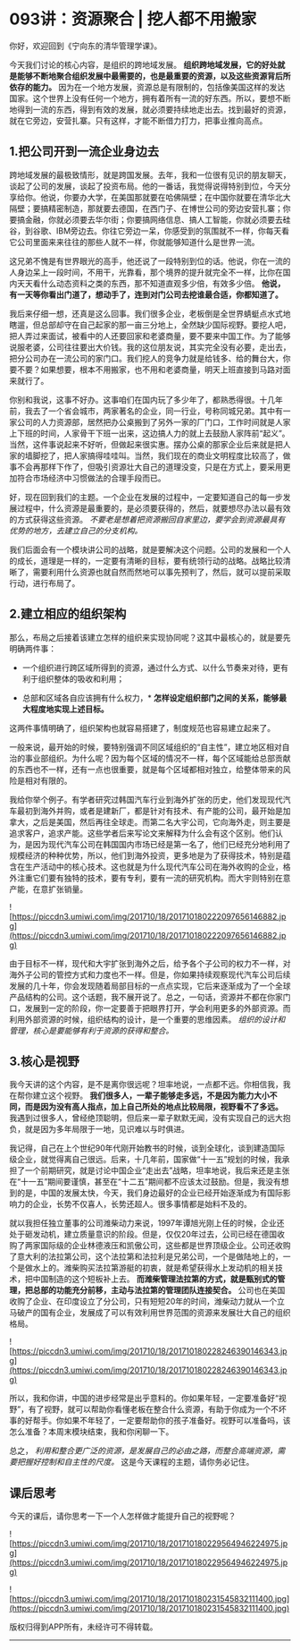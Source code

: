 # 093讲：资源聚合 | 挖人都不用搬家

你好，欢迎回到《宁向东的清华管理学课》。

今天我们讨论的核心内容，是组织的跨地域发展。 **组织跨地域发展，它的好处就是能够不断地聚合组织发展中最需要的，也是最重要的资源，以及这些资源背后所依存的能力。** 因为在一个地方发展，资源总是有限制的，包括像美国这样的发达国家。这个世界上没有任何一个地方，拥有着所有一流的好东西。所以，要想不断地得到一流的东西，得到有效的发展，就必须要持续地走出去。找到最好的资源，就在它旁边，安营扎寨。只有这样，才能不断借力打力，把事业推向高点。

## 1.把公司开到一流企业身边去

跨地域发展的最极致情形，就是跨国发展。去年，我和一位很有见识的朋友聊天，谈起了公司的发展，谈起了投资布局。他的一番话，我觉得说得特别到位，今天分享给你。他说，你要办大学，在美国那就要在哈佛隔壁；在中国你就要在清华北大隔壁；要搞精密制造，那就要去德国，在西门子、在博世公司的旁边安营扎寨；你要搞金融，你就必须要去华尔街；你要搞网络信息、搞人工智能，你就必须要去硅谷，到谷歌、IBM旁边去。你往它旁边一呆，你感受到的氛围就不一样，你每天看它公司里面来来往往的那些人就不一样，你就能够知道什么是世界一流。

这兄弟不愧是有世界眼光的高手，他还说了一段特别到位的话。他说，你在一流的人身边呆上一段时间，不用干，光靠看，那个境界的提升就完全不一样，比你在国内天天看什么动态资料之类的东西，那不知道直观多少倍，有效多少倍。 **他说，有一天等你看出门道了，想动手了，连到对门公司去挖谁最合适，你都知道了。**

我后来仔细一想，还真是这么回事。我们很多企业，老板倒是全世界蜻蜓点水式地瞎遛，但总部却守在自己起家的那一亩三分地上，全然缺少国际视野。要挖人吧，把人弄过来面试，被看中的人还要回家和老婆商量，要不要来中国工作。为了能够说服老婆，公司往往要出大价钱。我的这位朋友说，其实完全没有必要，走出去，把分公司办在一流公司的家门口。我们挖人的竞争力就是给钱多、给的舞台大，你要不要？如果想要，根本不用搬家，也不用和老婆商量，明天上班直接到马路对面来就行了。

你别和我说，这事不好办。这事咱们在国内玩了多少年了，都熟悉得很。十几年前，我去了一个省会城市，两家著名的企业，同一行业，号称同城兄弟。其中有一家公司的人力资源部，居然把办公桌搬到了另外一家的厂门口，工作时间就是人家上下班的时间，人家骨干下班一出来，这边搞人力的就上去鼓励人家阵前“起义”。当然，这件事说起来不好听，但做起来很实惠。摆办公桌的那家企业后来就是把人家的墙脚挖了，把人家搞得哇哇叫。当然，我们现在的商业文明程度比较高了，做事不会再那样下作了，但吸引资源壮大自己的道理没变，只是在方式上，要采用更加符合市场经济中习惯做法的合理手段而已。

好，现在回到我们的主题。一个企业在发展的过程中，一定要知道自己的每一步发展过程中，什么资源是最重要的，是必须要获得的，然后，就要想尽办法以最有效的方式获得这些资源。 *不要老是想着把资源搬回自家里边，要学会到资源最具有优势的地方，去建立自己的分支机构。*

我们后面会有一个模块讲公司的战略，就是要解决这个问题。公司的发展和一个人的成长，道理是一样的，一定要有清晰的目标，要有统领行动的战略。战略比较清晰了，需要利用什么资源也就自然而然地可以事先预判了，然后，就可以提前采取行动，进行布局了。

## 2.建立相应的组织架构

那么，布局之后接着该建立怎样的组织来实现协同呢？这其中最核心的，就是要先明确两件事：

* 一个组织进行跨区域所得到的资源，通过什么方式、以什么节奏来对待，更有利于组织整体的吸收和利用；

* 总部和区域各自应该拥有什么权力，* **怎样设定组织部门之间的关系，能够最大程度地实现上述目标。** 

这两件事情明确了，组织架构也就容易搭建了，制度规范也容易建立起来了。

一般来说，最开始的时候，要特别强调不同区域组织的“自主性”，建立地区相对自治的事业部组织。为什么呢？因为每个区域的情况不一样，每个区域能给总部贡献的东西也不一样，还有一点也很重要，就是每个区域都相对独立，给整体带来的风险是相对有限的。

我给你举个例子。有学者研究过韩国汽车行业到海外扩张的历史，他们发现现代汽车最初到海外并购，或者是建新厂，都是针对有技术、有产能的公司，最开始是加拿大，之后是美国，然后再往全球走。而第二名大宇公司，它向海外走，则主要是追求客户，追求产能。这些学者后来写论文来解释为什么会有这个区别。他们认为，是因为现代汽车公司在韩国国内市场已经是第一名了，他们已经充分地利用了规模经济的种种优势，所以，他们到海外投资，更多地是为了获得技术，特别是蕴含在生产活动中的核心技术。这也就是为什么现代汽车公司在海外收购的企业，格外注重它们要有独特的技术，要有专利，要有一流的研究机构。而大宇则特别在意产能，在意扩张销量。

![https://piccdn3.umiwi.com/img/201710/18/201710180222097656146882.jpg](https://piccdn3.umiwi.com/img/201710/18/201710180222097656146882.jpg)

由于目标不一样，现代和大宇扩张到海外之后，给予各个子公司的权力不一样，对海外子公司的管控方式和力度也不一样。但是，你如果持续观察现代汽车公司后续发展的几十年，你会发现随着局部目标的一点点实现，它后来逐渐成为了一个全球产品结构的公司。这个话题，我不展开说了。总之，一句话，资源并不都在你家门口，发展到一定的阶段，你一定要善于把眼界打开，学会利用更多的外部资源。而利用外部资源的时候，组织结构的设计，是一个重要的思维因素。 *组织的设计和管理，核心是要能够有利于资源的获得和整合。*

## 3.核心是视野

我今天讲的这个内容，是不是离你很远呢？坦率地说，一点都不远。你相信我，我在帮你建立这个视野。 **我们很多人，一辈子能够走多远，不是因为能力大小不同，而是因为没有高人指点，加上自己所处的地点比较局限，视野看不了多远。** 我遇到过很多人，曾经绝顶聪明，但后来一辈子默默无闻，没有实现自己的远大抱负，就是因为多年局限于一地，见识难以与时俱进。

我记得，自己在上个世纪90年代刚开始教书的时候，谈到全球化，谈到建造国际级企业，就觉得离自己很远。后来，十几年前，国家做“十一五”规划的时候，我承担了一个前期研究，就是讨论中国企业“走出去”战略，坦率地说，我后来还是主张在“十一五”期间要谨慎，甚至在“十二五”期间都不应该太过鼓励。但是，我没有想到的是，中国的发展太快，今天，我们身边最好的企业已经开始逐渐成为有国际影响力的企业，长势不仅喜人，长势还超人。很多事情都是始料不及的。

就以我担任独立董事的公司潍柴动力来说，1997年谭旭光刚上任的时候，企业还处于砸发动机，建立质量意识的阶段。但是，仅仅20年过去，公司已经在德国收购了两家国际级的企业林德液压和凯傲公司，这些都是世界顶级企业。公司还收购了意大利的法拉第公司，这个法拉第和法拉利是兄弟公司，一个是做陆地上的，一个是做水上的。潍柴购买法拉第游艇的初衷，就是希望获得水上发动机的相关技术，把中国制造的这个短板补上去。 **而潍柴管理法拉第的方式，就是甄别式的管理，把总部的功能充分前移，主动与法拉第的管理团队连接契合。** 公司也在美国收购了企业、在印度设立了分公司，只有短短20年的时间，潍柴动力就从一个立马破产的国有企业，发展成了可以有效利用世界范围的资源来发展壮大自己的组织格局。

![https://piccdn3.umiwi.com/img/201710/18/201710180228246390146343.jpg](https://piccdn3.umiwi.com/img/201710/18/201710180228246390146343.jpg)

所以，我和你讲，中国的进步经常是出乎意料的。你如果年轻，一定要准备好“视野”，有了视野，就可以帮助你看懂老板在整合什么资源，有助于你成为一个不坏事的好帮手。你如果不年轻了，一定要帮助你的孩子准备好。视野可以准备吗，该怎么准备？本周末模块结束，我和你闲聊一下。

总之， *利用和整合更广泛的资源，是发展自己的必由之路，而整合高端资源，需要把握好控制和自主性的尺度。* 这是今天课程的主题，请你务必记住。

## 课后思考

今天的课后，请你思考一下一个人怎样做才能提升自己的视野呢？

![https://piccdn3.umiwi.com/img/201710/18/201710180229564946224975.jpg](https://piccdn3.umiwi.com/img/201710/18/201710180229564946224975.jpg)

![https://piccdn3.umiwi.com/img/201710/18/201710180231545832111400.jpg](https://piccdn3.umiwi.com/img/201710/18/201710180231545832111400.jpg)

版权归得到APP所有，未经许可不得转载。

---
